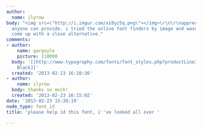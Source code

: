 ```yaml
---
author:
  name: ilyrow
body: "<img src=\"http://i.imgur.com/xi8yz5q.png\"></img>\r\n\r\nappreciate any help
  anyone can provide. i tried the online font finders by image and wasn't able to
  come up with a close alternative."
comments:
- author:
    name: gargoyle
    picture: 110090
  body: '[[http://www.typography.com/fonts/font_styles.php?productLineID=100008|Gotham
    Black]]'
  created: '2013-02-23 16:10:36'
- author:
    name: ilyrow
  body: thanks so much!
  created: '2013-02-23 16:15:02'
date: '2013-02-23 15:38:19'
node_type: font_id
title: 'please help id this font, i''ve looked all over '

---
```

